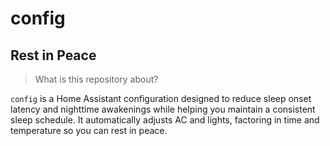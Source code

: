 # config

## Rest in Peace

> What is this repository about?

`config` is a Home Assistant configuration designed to reduce sleep onset latency and nighttime awakenings while helping you maintain a consistent sleep schedule. It automatically adjusts AC and lights, factoring in time and temperature so you can rest in peace.
